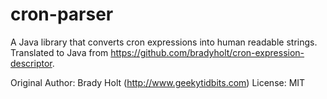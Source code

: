 cron-parser
===========

A Java library that converts cron expressions into human readable strings.
Translated to Java from https://github.com/bradyholt/cron-expression-descriptor.

Original Author: Brady Holt (http://www.geekytidbits.com)
License: MIT